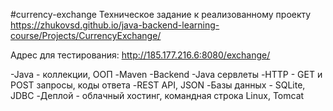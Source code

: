 #currency-exchange
Техническое задание к реализованному проекту https://zhukovsd.github.io/java-backend-learning-course/Projects/CurrencyExchange/

Адрес для тестирования: http://185.177.216.6:8080/exchange/

-Java - коллекции, ООП
-Maven
-Backend
-Java сервлеты
-HTTP - GET и POST запросы, коды ответа
-REST API, JSON
-Базы данных - SQLite, JDBC
-Деплой - облачный хостинг, командная строка Linux, Tomcat
